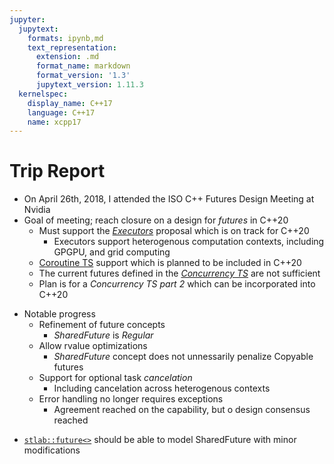 ```yaml
---
jupyter:
  jupytext:
    formats: ipynb,md
    text_representation:
      extension: .md
      format_name: markdown
      format_version: '1.3'
      jupytext_version: 1.11.3
  kernelspec:
    display_name: C++17
    language: C++17
    name: xcpp17
---
```


<!-- #region slideshow={"slide_type": "slide"} -->
# Trip Report

- On April 26th, 2018, I attended the ISO C++ Futures Design Meeting at Nvidia
- Goal of meeting; reach closure on a design for _futures_ in C++20
    - Must support the [_Executors_](http://www.open-std.org/jtc1/sc22/wg21/docs/papers/2018/p0761r2.pdf) proposal which is on track for C++20
        - Executors support heterogenous computation contexts, including GPGPU, and grid computing
    - [Coroutine TS](http://www.open-std.org/jtc1/sc22/wg21/docs/papers/2018/n4736.pdf) support which is planned to be included in C++20
    - The current futures defined in the [_Concurrency TS_](http://www.open-std.org/jtc1/sc22/wg21/docs/papers/2015/p0159r0.html) are not sufficient
    - Plan is for a  _Concurrency TS part 2_ which can be incorporated into C++20
<!-- #endregion -->

<!-- #region slideshow={"slide_type": "slide"} -->
- Notable progress
    - Refinement of future concepts
        - _SharedFuture_ is _Regular_
    - Allow rvalue optimizations
        - _SharedFuture_ concept does not unnessarily penalize Copyable futures
    - Support for optional task _cancelation_
        - Including cancelation across heterogenous contexts
    - Error handling no longer requires exceptions
        - Agreement reached on the capability, but o design consensus reached
<!-- #endregion -->

<!-- #region slideshow={"slide_type": "fragment"} -->
- [`stlab::future<>`](http://stlab.cc/libraries/concurrency/future/future/) should be able to model SharedFuture with minor modifications
<!-- #endregion -->

```c++

```
